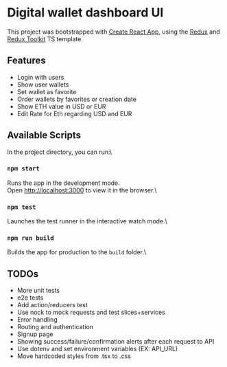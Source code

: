 # Digital wallet dashboard UI
This project was bootstrapped with [Create React App](https://github.com/facebook/create-react-app), using the [Redux](https://redux.js.org/) and [Redux Toolkit](https://redux-toolkit.js.org/) TS template.

## Features
- Login with users
- Show user wallets
- Set wallet as favorite
- Order wallets by favorites or creation date
- Show ETH value in USD or EUR
- Edit Rate for Eth regarding USD and EUR

## Available Scripts

In the project directory, you can run:\

### `npm start`

Runs the app in the development mode.\
Open [http://localhost:3000](http://localhost:3000) to view it in the browser.\

### `npm test`

Launches the test runner in the interactive watch mode.\

### `npm run build`

Builds the app for production to the `build` folder.\

## TODOs
- More unit tests
- e2e tests
- Add action/reducers test
- Use nock to mock requests and test slices+services
- Error handling
- Routing and authentication
- Signup page
- Showing success/failure/confirmation alerts after each request to API
- Use dotenv and set environment variables (EX: API_URL)
- Move hardcoded styles from .tsx to .css
